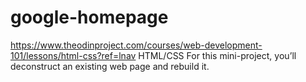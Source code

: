 # google-homepage
https://www.theodinproject.com/courses/web-development-101/lessons/html-css?ref=lnav
HTML/CSS For this mini-project, you’ll deconstruct an existing web page and rebuild it.
